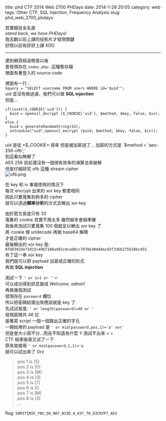 title: phd CTF 2014 Web 2700 PHDays 
date: 2014-1-28 20:05
category: web
tags: Other CTF, SQL Injection, Frequency Analysis
slug: phd_web_2700_phdays

其實題目全名是  
*stand back, we have PHDays!*  
我去翻以前上課的投影片才發現關鍵  
好險以前有好好上課 XDD  
* * *

連到網頁經過檢查以後  
會發現存在 `index.php~` 這種暫存檔  
裡面有著登入的 source code  

裡面有一行：  
`$query = "SELECT username FROM users WHERE id='$uid'";`  
uid 並沒有做過濾，我們可以做 **SQL injection**  
但是...  

```
if(isset($_COOKIE['uid'])) {
  $uid = openssl_decrypt ($_COOKIE['uid'], $method, $key, false, $iv);
}
else {
  $uid = generateRandomString(32);
  setcookie("uid",openssl_encrypt ($uid, $method, $key, false, $iv));
}
```

uid 是從 *$_COOKIE* 得來  
但是被加密過了...  
加密的方式是 `$method = 'aes-256-ofb';`  
到這看似無解了  
AES 256 目前還沒有一個很有效率的演算法來破解  
但是仔細研究 ofb 這種 stream cipher  
![ofb.png]({filename}/images/phd_2014_phdays_1.png)  

在 key 和 iv 重複使用的情況下  
每次 encrypt 出來的 xor key 都會相同  
因此只要蒐集到夠多的 cipher  
就可以透過**頻率分析**的方式去解出 xor key  

由於密文長度只有 32  
蒐集的 cookie 其實不用太多 雖然越多會越準確  
我後來測試只要蒐集 100 個就足以解出 xor key 了  
將 cookie 做 urldecode 再做 base64 解碼  
才是正確的 cipher  
最後解出的 xor key 是: `8fd8392de73d15c49b7188ad91cdcad8cc7978e304d4acd2f336b275b18bcd32`  
有了這一串 xor key  
我們就可以把 payload 加密成正確的形式  
再做 **SQL injection**  

測試一下 `' or 1=1 or ''='`  
可以成功得到訊息變成 *Welcome, admin!*  
再做幾個測試  
發現存在 `password` 欄位  
所以把密碼給猜出來應該就是 key 了  
先試試長度: `' or length(password)=46 or '`  
發現密碼共 46 位  
接著寫 script 一個一個踹出正確的字元  
一開始用的 payload 是 `' or mid(password,pos,1)='a' xor'`  
但是會大小寫不分...而且不知道為什麼 *Y* 測試不出來 = =  
CTF 結束後我又試了一下  
原來直接用 `' or mid(password,1,1)='a`  
就可以試出來了 Orz  

> pos 1 is [5]  
> pos 2 is [0]  
> pos 3 is [M]  
> pos 4 is [3]  
> pos 5 is [7]  
> pos 6 is [I]  
> pos 7 is [M]  
> pos 8 is [3]  
> ...  

flag: `50M37IM35_Y0U_D0_N07_N33D_A_K3Y_70_D3CRYP7_AES`  
